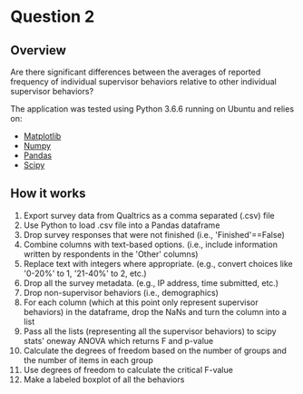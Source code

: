 # Question 2

## Overview
Are there significant differences between the averages of reported frequency of individual supervisor behaviors relative to other individual supervisor behaviors?

The application was tested using Python 3.6.6 running on Ubuntu and relies on:
* [Matplotlib](https://matplotlib.org/)
* [Numpy](http://www.numpy.org/)
* [Pandas](https://pandas.pydata.org/)
* [Scipy](https://www.scipy.org/)

## How it works

1. Export survey data from Qualtrics as a comma separated (.csv) file
2. Use Python to load .csv file into a Pandas dataframe
3. Drop survey responses that were not finished (i.e., 'Finished'==False)
4. Combine columns with text-based options. (i.e., include information written by respondents in the 'Other' columns)
5. Replace text with integers where appropriate. (e.g., convert choices like '0-20%' to 1, '21-40%' to 2, etc.)
6. Drop all the survey metadata. (e.g., IP address, time submitted, etc.)
7. Drop non-supervisor behaviors (i.e., demographics)
8. For each column (which at this point only represent supervisor behaviors) in the dataframe, drop the NaNs and turn the column into a list
9. Pass all the lists (representing all the supervisor behaviors) to scipy stats' oneway ANOVA which returns F and p-value
10. Calculate the degrees of freedom based on the number of groups and the number of items in each group
11. Use degrees of freedom to calculate the critical F-value
12. Make a labeled boxplot of all the behaviors
